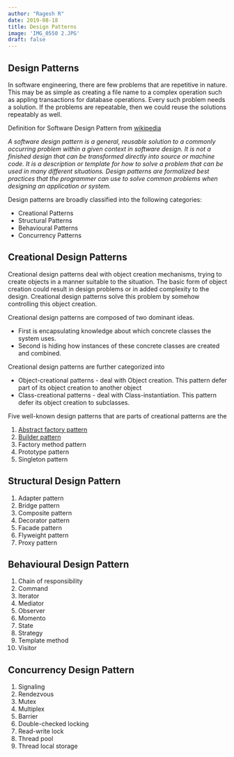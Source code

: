 ```yaml
---
author: "Ragesh R"
date: 2019-08-18
title: Design Patterns
image: 'IMG_0550 2.JPG'
draft: false
---
```

## Design Patterns

In software engineering, there are few problems that are repetitive in nature. This may be as simple as creating a file name to a complex operation such as appling transactions for database operations. Every such problem needs a solution. If the problems are repeatable, then we could reuse the solutions repeatably as well.

Definition for Software Design Pattern from [wikipedia](https://en.wikipedia.org/wiki/Software_design_pattern)


*A software design pattern is a general, reusable solution to a commonly occurring problem within a given context in software design. It is not a finished design that can be transformed directly into source or machine code. It is a description or template for how to solve a problem that can be used in many different situations. Design patterns are formalized best practices that the programmer can use to solve common problems when designing an application or system.*


Design patterns are broadly classified into the following categories:

- Creational Patterns
- Structural Patterns
- Behavioural Patterns
- Concurrency Patterns

## Creational Design Patterns

Creational design patterns deal with object creation mechanisms, trying to create objects in a manner suitable to the situation. The basic form of object creation could result in design problems or in added complexity to the design. Creational design patterns solve this problem by somehow controlling this object creation.

Creational design patterns are composed of two dominant ideas.
- First is encapsulating knowledge about which concrete classes the system uses.
- Second is hiding how instances of these concrete classes are created and combined.

Creational design patterns are further categorized into
- Object-creational patterns - deal with Object creation. This pattern defer part of its object creation to another object
- Class-creational patterns - deal with Class-instantiation. This pattern defer its object creation to subclasses.

Five well-known design patterns that are parts of creational patterns are the

 1. [Abstract factory pattern](abstract-factory-pattern)
 2. [Builder pattern](builder-pattern.md)
 3. Factory method pattern
 4. Prototype pattern
 5. Singleton pattern

 ## Structural Design Pattern

  1. Adapter pattern
  2. Bridge pattern
  3. Composite pattern
  4. Decorator pattern
  5. Facade pattern
  6. Flyweight pattern
  7. Proxy pattern

 ## Behavioural Design Pattern

   1. Chain of responsibility
   2. Command
   3. Iterator
   4. Mediator
   5. Observer
   6. Momento
   7. State
   8. Strategy
   9. Template method
   10. Visitor

 ## Concurrency Design Pattern

   1. Signaling
   2. Rendezvous
   3. Mutex
   4. Multiplex
   5. Barrier
   6. Double-checked locking
   7. Read-write lock
   8. Thread pool
   9. Thread local storage
